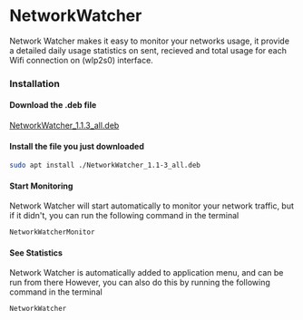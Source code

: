 # NetworkWatcher

Network Watcher makes it easy to monitor your networks usage, it provide a detailed daily usage statistics on sent, recieved and total usage for each Wifi connection on (wlp2s0) interface.

### Installation

#### Download the .deb file

[NetworkWatcher_1.1.3_all.deb](https://github.com/khalidalshaibani/NetworkWatcher/releases/download/v1.1/NetworkWatcher_1.1-3_all.deb)

#### Install the file you just downloaded

```sh
sudo apt install ./NetworkWatcher_1.1-3_all.deb
```

#### Start Monitoring
Network Watcher will start automatically to monitor your network traffic, but if it didn't, you can run the following command in the terminal
```sh
NetworkWatcherMonitor
```

#### See Statistics
Network Watcher is automatically added to application menu, and can be run from there
However, you can also do this by running the following command in the terminal
```sh
NetworkWatcher
```